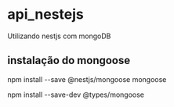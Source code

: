 # api_nestejs
Utilizando nestjs com  mongoDB

## instalação do mongoose
npm install --save @nestjs/mongoose mongoose

npm install --save-dev @types/mongoose